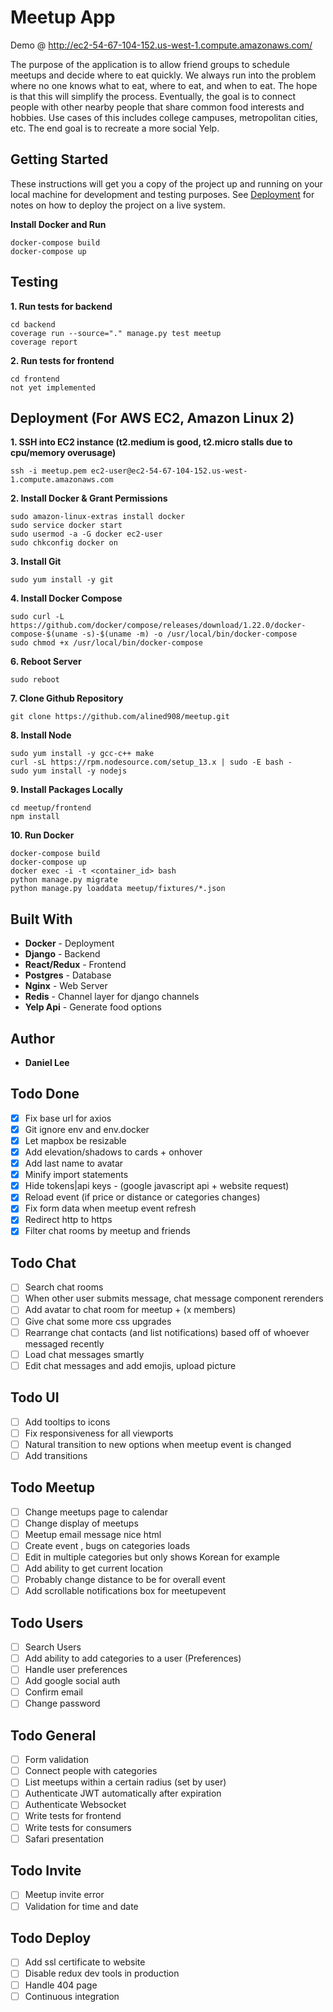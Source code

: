 # Meetup App
Demo @ http://ec2-54-67-104-152.us-west-1.compute.amazonaws.com/

The purpose of the application is to allow friend groups to schedule meetups and decide where to eat quickly.  We always run into the problem where no one knows what to eat, where to eat, and when to eat.  The hope is that this will simplify the process.  Eventually, the goal is to connect people with other nearby people that share common food interests and hobbies. Use cases of this includes college campuses, metropolitan cities, etc. The end goal is to recreate a more social Yelp.

## Getting Started
These instructions will get you a copy of the project up and running on your local machine for development and testing purposes. See [Deployment](#deployment) for notes on how to deploy the project on a live system.

**Install Docker and Run**
```
docker-compose build
docker-compose up
```

## Testing
**1. Run tests for backend**
```
cd backend
coverage run --source="." manage.py test meetup
coverage report
```
**2. Run tests for frontend**
```
cd frontend
not yet implemented
```

## Deployment (For AWS EC2, Amazon Linux 2)
**1. SSH into EC2 instance (t2.medium is good, t2.micro stalls due to cpu/memory overusage)**
``` 
ssh -i meetup.pem ec2-user@ec2-54-67-104-152.us-west-1.compute.amazonaws.com 
```
**2. Install Docker & Grant Permissions**
```
sudo amazon-linux-extras install docker
sudo service docker start
sudo usermod -a -G docker ec2-user
sudo chkconfig docker on
```
**3. Install Git**
```
sudo yum install -y git
```
**4. Install Docker Compose**
```
sudo curl -L https://github.com/docker/compose/releases/download/1.22.0/docker-compose-$(uname -s)-$(uname -m) -o /usr/local/bin/docker-compose
sudo chmod +x /usr/local/bin/docker-compose
```
**6. Reboot Server**
```
sudo reboot
```
**7. Clone Github Repository** 
```
git clone https://github.com/alined908/meetup.git
```
**8. Install Node**
```
sudo yum install -y gcc-c++ make
curl -sL https://rpm.nodesource.com/setup_13.x | sudo -E bash -
sudo yum install -y nodejs
```
**9. Install Packages Locally**
```
cd meetup/frontend
npm install
```
**10. Run Docker**
```
docker-compose build
docker-compose up
docker exec -i -t <container_id> bash
python manage.py migrate
python manage.py loaddata meetup/fixtures/*.json
```

## Built With

* **Docker** - Deployment
* **Django** - Backend
* **React/Redux** - Frontend
* **Postgres** - Database
* **Nginx** - Web Server
* **Redis** - Channel layer for django channels
* **Yelp Api** - Generate food options

## Author
* **Daniel Lee** 

## Todo Done
- [x] Fix base url for axios
- [x] Git ignore env and env.docker
- [x] Let mapbox be resizable 
- [x] Add elevation/shadows to cards + onhover
- [x] Add last name to avatar
- [x] Minify import statements
- [x] Hide tokens|api keys - (google javascript api + website request)
- [x] Reload event (if price or distance or categories changes)
- [x] Fix form data when meetup event refresh
- [x] Redirect http to https
- [x] Filter chat rooms by meetup and friends

## Todo Chat
- [ ] Search chat rooms
- [ ] When other user submits message, chat message component rerenders
- [ ] Add avatar to chat room for meetup + (x members)
- [ ] Give chat some more css upgrades
- [ ] Rearrange chat contacts (and list notifications) based off of whoever messaged recently
- [ ] Load chat messages smartly
- [ ] Edit chat messages and add emojis, upload picture

## Todo UI
- [ ] Add tooltips to icons
- [ ] Fix responsiveness for all viewports
- [ ] Natural transition to new options when meetup event is changed
- [ ] Add transitions

## Todo Meetup
- [ ] Change meetups page to calendar 
- [ ] Change display of meetups
- [ ] Meetup email message nice html
- [ ] Create event , bugs on categories loads
- [ ] Edit in multiple categories but only shows Korean for example
- [ ] Add ability to get current location
- [ ] Probably change distance to be for overall event
- [ ] Add scrollable notifications box for meetupevent 

## Todo Users
- [ ] Search Users
- [ ] Add ability to add categories to a user (Preferences)
- [ ] Handle user preferences
- [ ] Add google social auth 
- [ ] Confirm email
- [ ] Change password

## Todo General
- [ ] Form validation
- [ ] Connect people with categories
- [ ] List meetups within a certain radius (set by user)
- [ ] Authenticate JWT automatically after expiration
- [ ] Authenticate Websocket
- [ ] Write tests for frontend
- [ ] Write tests for consumers
- [ ] Safari presentation

## Todo Invite
- [ ] Meetup invite error
- [ ] Validation for time and date

## Todo Deploy
- [ ] Add ssl certificate to website
- [ ] Disable redux dev tools in production
- [ ] Handle 404 page
- [ ] Continuous integration
